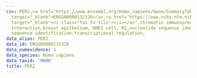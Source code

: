```yaml
---
csv: PER2,<a href="https://www.ensembl.org/Homo_sapiens/Gene/Summary?db=core;g=ENSG00000132326"
  target="_blank">ENSG00000132326</a>,<a href="https://www.ncbi.nlm.nih.gov/pubmed/22863008"
  target="_blank"><i class="fas fa-file"></i></a>",chromatin immunoprecipitation assay,direct
  interaction,breast epithelium, HME1 cell, R2,nucleotide sequence identification,nucleotide
  sequence identification,transcriptional regulation,
data_alias: PER2
data_id: ENSG00000132326
data_numevidence: 1
data_species: Homo sapiens
data_taxid: '9606'
title: PER2
---
```

